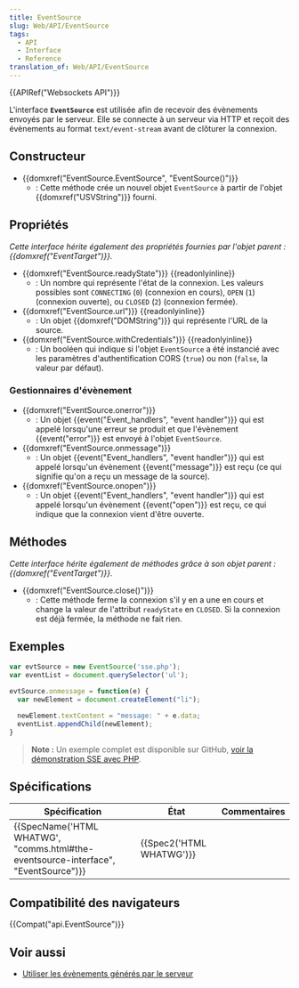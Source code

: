 ```yaml
---
title: EventSource
slug: Web/API/EventSource
tags:
  - API
  - Interface
  - Reference
translation_of: Web/API/EventSource
---
```

{{APIRef("Websockets API")}}

L'interface **`EventSource`** est utilisée afin de recevoir des évènements envoyés par le serveur. Elle se connecte à un serveur via HTTP et reçoit des évènements au format `text/event-stream` avant de clôturer la connexion.

## Constructeur

- {{domxref("EventSource.EventSource", "EventSource()")}}
  - : Cette méthode crée un nouvel objet `EventSource` à partir de l'objet {{domxref("USVString")}} fourni.

## Propriétés

_Cette interface hérite également des propriétés fournies par l'objet parent : {{domxref("EventTarget")}}._

- {{domxref("EventSource.readyState")}} {{readonlyinline}}
  - : Un nombre qui représente l'état de la connexion. Les valeurs possibles sont `CONNECTING` (`0`) (connexion en cours), `OPEN` (`1`) (connexion ouverte), ou `CLOSED` (`2`) (connexion fermée).
- {{domxref("EventSource.url")}} {{readonlyinline}}
  - : Un objet {{domxref("DOMString")}} qui représente l'URL de la source.
- {{domxref("EventSource.withCredentials")}} {{readonlyinline}}
  - : Un booléen qui indique si l'objet `EventSource` a été instancié avec les paramètres d'authentification CORS (`true`) ou non (`false`, la valeur par défaut).

### Gestionnaires d'évènement

- {{domxref("EventSource.onerror")}}
  - : Un objet {{event("Event_handlers", "event handler")}} qui est appelé lorsqu'une erreur se produit et que l'évènement {{event("error")}} est envoyé à l'objet `EventSource`.
- {{domxref("EventSource.onmessage")}}
  - : Un objet {{event("Event_handlers", "event handler")}} qui est appelé lorsqu'un évènement {{event("message")}} est reçu (ce qui signifie qu'on a reçu un message de la source).
- {{domxref("EventSource.onopen")}}
  - : Un objet {{event("Event_handlers", "event handler")}} qui est appelé lorsqu'un évènement {{event("open")}} est reçu, ce qui indique que la connexion vient d'être ouverte.

## Méthodes

_Cette interface hérite également de méthodes grâce à son objet parent : {{domxref("EventTarget")}}._

- {{domxref("EventSource.close()")}}
  - : Cette méthode ferme la connexion s'il y en a une en cours et change la valeur de l'attribut `readyState` en `CLOSED`. Si la connexion est déjà fermée, la méthode ne fait rien.

## Exemples

```js
var evtSource = new EventSource('sse.php');
var eventList = document.querySelector('ul');

evtSource.onmessage = function(e) {
  var newElement = document.createElement("li");

  newElement.textContent = "message: " + e.data;
  eventList.appendChild(newElement);
}
```

> **Note :** Un exemple complet est disponible sur GitHub, [voir la démonstration SSE avec PHP](https://github.com/mdn/dom-examples/tree/master/server-sent-events).

## Spécifications

| Spécification                                                                                                | État                             | Commentaires |
| ------------------------------------------------------------------------------------------------------------ | -------------------------------- | ------------ |
| {{SpecName('HTML WHATWG', "comms.html#the-eventsource-interface", "EventSource")}} | {{Spec2('HTML WHATWG')}} |              |

## Compatibilité des navigateurs

{{Compat("api.EventSource")}}

## Voir aussi

- [Utiliser les évènements générés par le serveur](/fr/docs/Server-sent_events/Using_server-sent_events)
